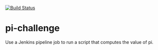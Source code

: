 [![Build Status](http://ec2-50-18-133-70.us-west-1.compute.amazonaws.com/buildStatus/icon?job=pi-challenge)](http://ec2-50-18-133-70.us-west-1.compute.amazonaws.com/job/pi-challenge/)

# pi-challenge
Use a Jenkins pipeline job to run a script that computes the value of pi.
